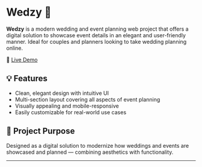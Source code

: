 # Wedzy 💍

**Wedzy** is a modern wedding and event planning web project that offers a digital solution to showcase event details in an elegant and user-friendly manner. Ideal for couples and planners looking to take wedding planning online.

🔗 [Live Demo](https://kritika252004.wixsite.com/wedzy-1)

## 💡 Features
- Clean, elegant design with intuitive UI
- Multi-section layout covering all aspects of event planning
- Visually appealing and mobile-responsive
- Easily customizable for real-world use cases

## 🎯 Project Purpose
Designed as a digital solution to modernize how weddings and events are showcased and planned — combining aesthetics with functionality.

---
